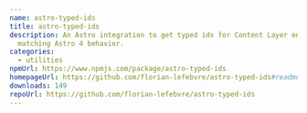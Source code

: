 ```yaml
---
name: astro-typed-ids
title: astro-typed-ids
description: An Astro integration to get typed ids for Content Layer entries,
  matching Astro 4 behavior.
categories:
  - utilities
npmUrl: https://www.npmjs.com/package/astro-typed-ids
homepageUrl: https://github.com/florian-lefebvre/astro-typed-ids#readme
downloads: 149
repoUrl: https://github.com/florian-lefebvre/astro-typed-ids
---
```

